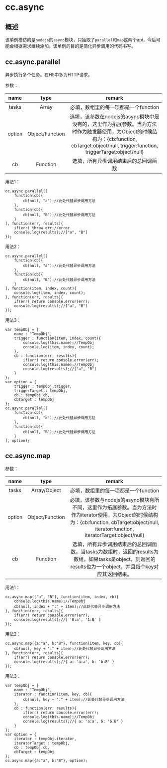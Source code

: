 # cc.async

## 概述

该单例模仿的是`nodejs`的`async`模块，只抽取了`parallel`和`map`这两个api，今后可能会根据需求继续添加。该单例的目的是简化异步调用的代码书写。

## cc.async.parallel

异步执行多个任务。在H5中多为HTTP请求。

参数：

|   name   |  type   |  remark |
|:--------:|:-------:|:-------:|
|tasks|Array|必填，数组里的每一项都是一个function|
|option|Object/Function|选填，该参数在nodejs的async模块中是没有的，这里作为拓展参数。当为方法时作为触发器使用，为Object的时候结构为：{cb:function, cbTarget:object/null, trigger:function, triggerTarget:object/null}|
|cb|Function|选填，所有异步调用结束后的总回调函数|

用法1：

```
cc.async.parallel([
    function(cb){
        cb(null, "a");//此处代替异步调用方法
    },
    function(cb){
        cb(null, "B");//此处代替异步调用方法
    }
], function(err, results){
    if(err) throw err;//error
    console.log(results);//["a", "B"]
});
```

用法2：

```
cc.async.parallel([
    function(cb){
        cb(null, "a");//此处代替异步调用方法
    },
    function(cb){
        cb(null, "B");//此处代替异步调用方法
    }
], function(item, index, count){
    console.log(item, index, count);
}, function(err, results){
    if(err) return console.error(err);
    console.log(results);//["a", "B"]
});
```

用法3：

```
var tempObj = {
    name : "TempObj",
    trigger : function(item, index, count){
        console.log(this.name);//TempObj
        console.log(item, index, count);
    },
    cb : function(err, results){
        if(err) return console.error(err);
        console.log(this.name);//TempObj
        console.log(results);//["a", "B"]
    }
};
var option = {
    trigger : tempObj.trigger,
    triggerTarget : tempObj,
    cb : tempObj.cb,
    cbTarget : tempObj
};
cc.async.parallel([
    function(cb){
        cb(null, "a");//此处代替异步调用方法
    },
    function(cb){
        cb(null, "B");//此处代替异步调用方法
    }
], option);
```

## cc.async.map

参数：

|   name   |  type   |  remark |
|:--------:|:-------:|:-------:|
|tasks|Array/Object|必填，数组里的每一项都是一个function|
|option|Object/Function|必填，该参数与nodejs的async模块有所不同，这里作为拓展参数。当为方法时作为iterator使用，为Object的时候结构为：{cb:function, cbTarget:object/null, iterator:function, iteratorTarget:object/null}|
|cb|Function|选填，所有异步调用结束后的总回调函数。当tasks为数组时，返回的results为数组，如果tasks是object，则返回的results也为一个object，并且每个key对应其返回结果。|

用法1：

```
cc.async.map(["a", "B"], function(item, index, cb){
    console.log(this.name);//TempObj
    cb(null, index + ":" + item);//此处代替异步调用方法
}, function(err, results){
    if(err) return console.error(err);
    console.log(results);//[ '0:a', '1:B' ]
});
```

用法2：

```
cc.async.map({a:"a", b:"B"}, function(item, key, cb){
    cb(null, key + ":" + item);//此处代替异步调用方法
}, function(err, results){
    if(err) return console.error(err);
    console.log(results);//{ a: 'a:a', b: 'b:B' }
});
```

用法3：

```
var tempObj = {
    name : "TempObj",
    iterator : function(item, key, cb){
        cb(null, key + ":" + item);//此处代替异步调用方法
    },
    cb : function(err, results){
        if(err) return console.error(err);
        console.log(this.name);//TempObj
        console.log(results);//{ a: 'a:a', b: 'b:B' }
    }
};
var option = {
    iterator : tempObj.iterator,
    iteratorTarget : tempObj,
    cb : tempObj.cb,
    cbTarget : tempObj
};
cc.async.map({a:"a", b:"B"}, option);
```